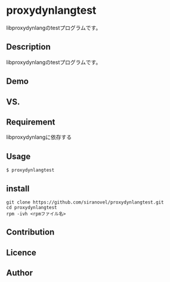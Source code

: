 proxydynlangtest
==========
libproxydynlangのtestプログラムです。

## Description ##
libproxydynlangのtestプログラムです。

## Demo ##

## VS. ##

## Requirement ##
libproxydynlangに依存する

## Usage ##
    $ proxydynlangtest  

## install ##
    git clone https://github.com/siranovel/proxydynlangtest.git  
    cd proxydynlangtest  
    rpm -ivh <rpmファイル名>  

## Contribution ##

## Licence ##

## Author ##
